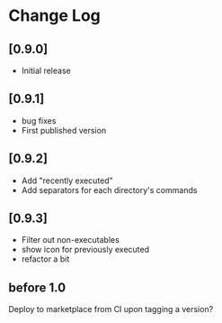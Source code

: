 # Change Log

## [0.9.0]

- Initial release

## [0.9.1]

- bug fixes
- First published version

## [0.9.2]

- Add "recently executed"
- Add separators for each directory's commands

## [0.9.3]

- Filter out non-executables
- show icon for previously executed
- refactor a bit

## before 1.0

Deploy to marketplace from CI upon tagging a version?
